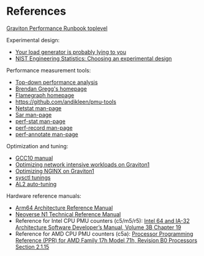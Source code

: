 # References

[Graviton Performance Runbook toplevel](./graviton_perfrunbook.md)

Experimental design:

* [Your load generator is probably lying to you](http://highscalability.com/blog/2015/10/5/your-load-generator-is-probably-lying-to-you-take-the-red-pi.html)
* [NIST Engineering Statistics: Choosing an experimental design](https://www.itl.nist.gov/div898/handbook/pri/section3/pri3.htm)

Performance measurement tools:

* [Top-down performance analysis](https://drive.google.com/file/d/0B_SDNxjh2Wbcc0lWemFNSGMzLTA/view)
* [Brendan Gregg's homepage](http://www.brendangregg.com/overview.html)
* [Flamegraph homepage](https://github.com/brendangregg/FlameGraph)
* https://github.com/andikleen/pmu-tools
* [Netstat man-page](https://linux.die.net/man/8/netstat)
* [Sar man-page](https://linux.die.net/man/1/sar)
* [perf-stat man-page](https://linux.die.net/man/1/perf-stat)
* [perf-record man-page](https://linux.die.net/man/1/perf-record)
* [perf-annotate man-page](https://linux.die.net/man/1/perf-annotate)

Optimization and tuning:

* [GCC10 manual](https://gcc.gnu.org/onlinedocs/gcc-10.2.0/gcc.pdf)
* [Optimizing network intensive workloads on Graviton1](https://aws.amazon.com/blogs/compute/optimizing-network-intensive-workloads-on-amazon-ec2-a1-instances/)
* [Optimizing NGINX on Graviton1](https://aws.amazon.com/blogs/compute/optimizing-nginx-load-balancing-on-amazon-ec2-a1-instances/)
* [sysctl tunings](https://github.com/amazonlinux/autotune/blob/master/src/ec2sys_autotune/ec2_instance_network_cfg_gen.py#L63-L64)
* [AL2 auto-tuning](https://github.com/amazonlinux/autotune)

Hardware reference manuals:

* [Arm64 Architecture Reference Manual](https://developer.arm.com/documentation/102105/latest)
* [Neoverse N1 Technical Reference Manual](https://developer.arm.com/documentation/100616/0400/debug-descriptions/performance-monitor-unit/pmu-events)
* Reference for Intel CPU PMU counters (c5/m5/r5): [Intel 64 and IA-32 Architecture Software Developer’s Manual, Volume 3B Chapter 19](https://software.intel.com/content/dam/develop/external/us/en/documents-tps/253669-sdm-vol-3b.pdf)
* Reference for AMD CPU PMU counters (c5a): [Processor Programming Reference (PPR) for AMD Family 17h Model 71h, Revision B0 Processors Section 2.1.15](https://www.amd.com/system/files/TechDocs/56176_ppr_Family_17h_Model_71h_B0_pub_Rev_3.06.zip)

